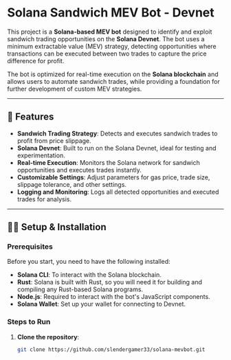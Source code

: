 # Solana Sandwich MEV Bot - Devnet

This project is a **Solana-based MEV bot** designed to identify and exploit sandwich trading opportunities on the **Solana Devnet**. The bot uses a minimum extractable value (MEV) strategy, detecting opportunities where transactions can be executed between two trades to capture the price difference for profit. 

The bot is optimized for real-time execution on the **Solana blockchain** and allows users to automate sandwich trades, while providing a foundation for further development of custom MEV strategies.

---

## 🚀 Features

- **Sandwich Trading Strategy**: Detects and executes sandwich trades to profit from price slippage.
- **Solana Devnet**: Built to run on the Solana Devnet, ideal for testing and experimentation.
- **Real-time Execution**: Monitors the Solana network for sandwich opportunities and executes trades instantly.
- **Customizable Settings**: Adjust parameters for gas price, trade size, slippage tolerance, and other settings.
- **Logging and Monitoring**: Logs all detected opportunities and executed trades for analysis.

---

## 🧑‍💻 Setup & Installation

### Prerequisites

Before you start, you need to have the following installed:
- **Solana CLI**: To interact with the Solana blockchain.
- **Rust**: Solana is built with Rust, so you will need it for building and compiling any Rust-based Solana programs.
- **Node.js**: Required to interact with the bot's JavaScript components.
- **Solana Wallet**: Set up your wallet for connecting to Devnet.

### Steps to Run

1. **Clone the repository**:
   ```bash
   git clone https://github.com/slendergamer33/solana-mevbot.git
